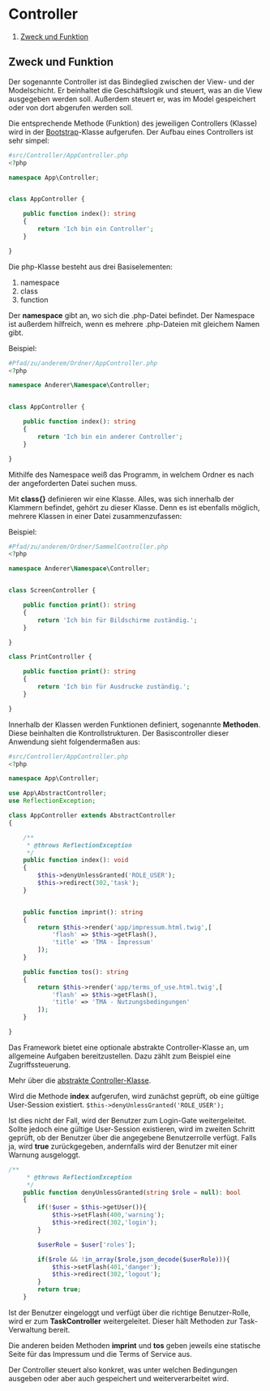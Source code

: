 # Controller

1. [Zweck und Funktion](#zweck-und-funktion)


## Zweck und Funktion
Der sogenannte Controller ist das Bindeglied zwischen der
View- und der Modelschicht. Er beinhaltet die Geschäftslogik
und steuert, was an die View ausgegeben werden soll.
Außerdem steuert er, was im Model gespeichert oder von dort
abgerufen werden soll.

Die entsprechende Methode (Funktion) des jeweiligen Controllers (Klasse) wird in der [Bootstrap](./core.md#aufruf-des-controllers)-Klasse
aufgerufen. Der Aufbau eines Controllers ist sehr simpel:

```php
#src/Controller/AppController.php
<?php

namespace App\Controller;


class AppController {

    public function index(): string
    {
        return 'Ich bin ein Controller';
    }

}

```

Die php-Klasse besteht aus drei Basiselementen:
1. namespace
2. class
3. function

Der **namespace** gibt an, wo sich die .php-Datei befindet. Der Namespace
ist außerdem hilfreich, wenn es mehrere .php-Dateien mit gleichem Namen gibt.

Beispiel:

```php
#Pfad/zu/anderem/Ordner/AppController.php
<?php

namespace Anderer\Namespace\Controller;


class AppController {

    public function index(): string
    {
        return 'Ich bin ein anderer Controller';
    }

}

```

Mithilfe des Namespace weiß das Programm, in welchem Ordner es nach der
angeforderten Datei suchen muss.

Mit **class{}** definieren wir eine Klasse. Alles, was sich innerhalb
der Klammern befindet, gehört zu dieser Klasse. Denn es ist ebenfalls möglich,
mehrere Klassen in einer Datei zusammenzufassen:

Beispiel:

```php
#Pfad/zu/anderem/Ordner/SammelController.php
<?php

namespace Anderer\Namespace\Controller;


class ScreenController {

    public function print(): string
    {
        return 'Ich bin für Bildschirme zuständig.';
    }

}

class PrintController {

    public function print(): string
    {
        return 'Ich bin für Ausdrucke zuständig.';
    }

}

```

Innerhalb der Klassen werden Funktionen definiert, sogenannte **Methoden**.
Diese beinhalten die Kontrollstrukturen. Der Basiscontroller dieser Anwendung
sieht folgendermaßen aus:

```php
#src/Controller/AppController.php
<?php

namespace App\Controller;

use App\AbstractController;
use ReflectionException;

class AppController extends AbstractController
{

    /**
     * @throws ReflectionException
     */
    public function index(): void
    {
        $this->denyUnlessGranted('ROLE_USER');
        $this->redirect(302,'task');
    }


    public function imprint(): string
    {
        return $this->render('app/impressum.html.twig',[
            'flash' => $this->getFlash(),
            'title' => 'TMA - Impressum'
        ]);
    }

    public function tos(): string
    {
        return $this->render('app/terms_of_use.html.twig',[
            'flash' => $this->getFlash(),
            'title' => 'TMA - Nutzungsbedingungen'
        ]);
    }

}

```

Das Framework bietet eine optionale abstrakte Controller-Klasse an,
um allgemeine Aufgaben bereitzustellen. Dazu zählt zum Beispiel eine
Zugriffssteuerung.

Mehr über die [abstrakte Controller-Klasse](controller.md).

Wird die Methode **index** aufgerufen, wird zunächst geprüft,
ob eine gültige User-Session existiert. `` $this->denyUnlessGranted('ROLE_USER'); ``

Ist dies nicht der Fall, wird der Benutzer zum Login-Gate weitergeleitet.
Sollte jedoch eine gültige User-Session existieren, wird im zweiten
Schritt geprüft, ob der Benutzer über die angegebene Benutzerrolle
verfügt. Falls ja, wird **true** zurückgegeben, andernfalls wird
der Benutzer mit einer Warnung ausgeloggt.

```php
/**
     * @throws ReflectionException
     */
    public function denyUnlessGranted(string $role = null): bool
    {
        if(!$user = $this->getUser()){
            $this->setFlash(400,'warning');
            $this->redirect(302,'login');
        }

        $userRole = $user['roles'];

        if($role && !in_array($role,json_decode($userRole))){
            $this->setFlash(401,'danger');
            $this->redirect(302,'logout');
        }
        return true;
    }

```

Ist der Benutzer eingeloggt und verfügt über die richtige Benutzer-Rolle,
wird er zum **TaskController** weitergeleitet. Dieser hält Methoden zur
Task-Verwaltung bereit.

Die anderen beiden Methoden **imprint** und **tos** geben jeweils eine
statische Seite für das Impressum und die Terms of Service aus.

Der Controller steuert also konkret, was unter welchen Bedingungen ausgeben
oder aber auch gespeichert und weiterverarbeitet wird.
